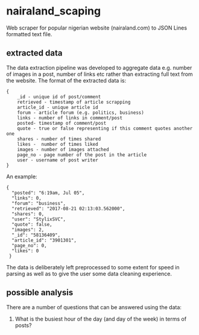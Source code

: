 # nairaland_scaping
Web scraper for popular nigerian website (nairaland.com) to JSON Lines formatted text file. 

## extracted data

The data extraction pipeline was developed to aggregate data e.g. number of images in a post, number of links etc rather than extracting full text from the website. The format of the extracted data is:

    {
        _id - unique id of post/comment
        retrieved - timestamp of article scrapping
        article_id - unique article id
        forum - article forum (e.g. politics, business)
        links - number of links in comment/post
        posted- timestamp of comment/post
        quote - true or false representing if this comment quotes another one
        shares - number of times shared
        likes -  number of times liked
        images - number of images attached
        page_no - page number of the post in the article
        user - username of post writer
    }

An example:

    {
      "posted": "6:19am, Jul 05", 
      "links": 0, 
      "forum": "business", 
      "retrieved": "2017-08-21 02:13:03.562000", 
      "shares": 0, 
      "user": "StylixSVC", 
      "quote": false, 
      "images": 2, 
      "_id": "58136409", 
      "article_id": "3901301", 
      "page_no": 0, 
      "likes": 0
     }

The data is deliberately left preprocessed to some extent for speed in parsing as well as to give the user some data cleaning experience.

## possible analysis

There are a number of questions that can be answered using the data:

1. What is the busiest hour of the day (and day of the week) in terms of posts?
